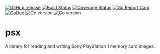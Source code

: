 [![GitHub release](https://img.shields.io/github/v/release/bodgit/psx)](https://github.com/bodgit/psx/releases)
[![Build Status](https://img.shields.io/github/actions/workflow/status/bodgit/psx/build.yml?branch=main)](https://github.com/bodgit/psx/actions?query=workflow%3ABuild)
[![Coverage Status](https://coveralls.io/repos/github/bodgit/psx/badge.svg?branch=main)](https://coveralls.io/github/bodgit/psx?branch=main)
[![Go Report Card](https://goreportcard.com/badge/github.com/bodgit/psx)](https://goreportcard.com/report/github.com/bodgit/psx)
[![GoDoc](https://godoc.org/github.com/bodgit/psx?status.svg)](https://godoc.org/github.com/bodgit/psx)
![Go version](https://img.shields.io/badge/Go-1.22-brightgreen.svg)
![Go version](https://img.shields.io/badge/Go-1.21-brightgreen.svg)

psx
===

A library for reading and writing Sony PlayStation 1 memory card images.
